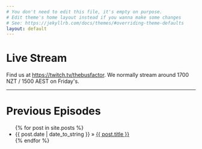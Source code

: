 ```yaml
---
# You don't need to edit this file, it's empty on purpose.
# Edit theme's home layout instead if you wanna make some changes
# See: https://jekyllrb.com/docs/themes/#overriding-theme-defaults
layout: default
---
```

<h1>Live Stream</h1>
<p>Find us at <a href="https://twitch.tv/thebusfactor">https://twitch.tv/thebusfactor</a>. We normally stream around 1700 NZT / 1500 AEST on Friday's.</p>

<!-- <iframe src="http://player.twitch.tv/?thebusfactor" height="200" width="200" scrolling="no" allowfullscreen="true"></iframe>. This is ugly so lets find a better way to embed it -->

<hr>

<h1>Previous Episodes</h1>

<ul class="posts">
  {% for post in site.posts %}
    <li><span>{{ post.date | date_to_string }}</span> &raquo; <a href=".{{ post.url }}">{{ post.title }}</a></li>
  {% endfor %}
</ul>
